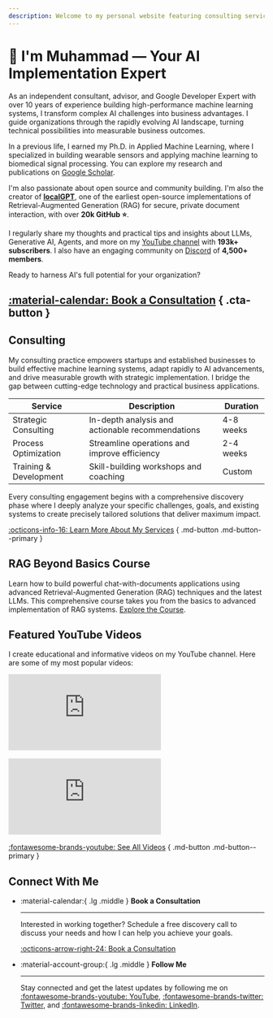 ```yaml
---
description: Welcome to my personal website featuring consulting services and YouTube videos.
---
```


# 👋 I'm Muhammad — Your AI Implementation Expert

As an independent consultant, advisor, and Google Developer Expert with over 10 years of experience building high-performance machine learning systems, I transform complex AI challenges into business advantages. I guide organizations through the rapidly evolving AI landscape, turning technical possibilities into measurable business outcomes.

In a previous life, I earned my Ph.D. in Applied Machine Learning, where I specialized in building wearable sensors and applying machine learning to biomedical signal processing. You can explore my research and publications on [Google Scholar](https://scholar.google.com/citations?user=vQcpPPAAAAAJ&hl=en).

I'm also passionate about open source and community building. I'm also the creator of [**localGPT**](https://github.com/PromtEngineer/localGPT), one of the earliest open-source implementations of Retrieval-Augmented Generation (RAG) for secure, private document interaction, with over **20k GitHub ⭐**.

I regularly share my thoughts and practical tips and insights about LLMs, Generative AI, Agents, and more on my [YouTube channel](https://www.youtube.com/@engineerprompt) with **193k+ subscribers**. I also have an engaging community on [Discord](https://discord.gg/nMEEN2sS) of **4,500+ members**.

Ready to harness AI's full potential for your organization?

[:material-calendar: Book a Consultation](./book-a-call.md) { .cta-button }
---

## Consulting

My consulting practice empowers startups and established businesses to build effective machine learning systems, adapt rapidly to AI advancements, and drive measurable growth with strategic implementation. I bridge the gap between cutting-edge technology and practical business applications.

| Service                                       | Description                               | Duration     |
|-----------------------------------------------|-------------------------------------------|-------------|
| Strategic Consulting                          | In-depth analysis and actionable recommendations | 4-8 weeks   |
| Process Optimization                        | Streamline operations and improve efficiency  | 2-4 weeks   |
| Training & Development                      | Skill-building workshops and coaching        | Custom      |

Every consulting engagement begins with a comprehensive discovery phase where I deeply analyze your specific challenges, goals, and existing systems to create precisely tailored solutions that deliver maximum impact.

[:octicons-info-16: Learn More About My Services](./services.md) { .md-button .md-button--primary }

## RAG Beyond Basics Course

Learn how to build powerful chat-with-documents applications using advanced Retrieval-Augmented Generation (RAG) techniques and the latest LLMs. This comprehensive course takes you from the basics to advanced implementation of RAG systems. [Explore the Course](./rag-beyond-basics.md).

## Featured YouTube Videos

I create educational and informative videos on my YouTube channel. Here are some of my most popular videos:

<div class="video-grid" style="grid-template-columns: repeat(2, 1fr); max-width: 100%;">
  <div class="video-card" style="margin-bottom: 1rem;">
    <div class="video-wrapper">
      <iframe src="https://www.youtube.com/embed/vX3A96_F3FU" title="YouTube video player" frameborder="0" allow="accelerometer; autoplay; clipboard-write; encrypted-media; gyroscope; picture-in-picture" allowfullscreen></iframe>
    </div>
  </div>
  
  <div class="video-card" style="margin-bottom: 1rem;">
    <div class="video-wrapper">
      <iframe src="https://www.youtube.com/embed/tmiBae2goJM" title="YouTube video player" frameborder="0" allow="accelerometer; autoplay; clipboard-write; encrypted-media; gyroscope; picture-in-picture" allowfullscreen></iframe>
    </div>
  </div>
</div>

[:fontawesome-brands-youtube: See All Videos](./youtube.md) { .md-button .md-button--primary }


## Connect With Me

<div class="grid cards" markdown>

-   :material-calendar:{ .lg .middle } __Book a Consultation__

    ---

    Interested in working together? Schedule a free discovery call to discuss your needs and how I can help you achieve your goals.

    [:octicons-arrow-right-24: Book a Consultation](./book-a-call.md)

-   :material-account-group:{ .lg .middle } __Follow Me__

    ---

    Stay connected and get the latest updates by following me on [:fontawesome-brands-youtube: YouTube](https://www.youtube.com/@engineerprompt), [:fontawesome-brands-twitter: Twitter](https://twitter.com/engineerrprompt), and [:fontawesome-brands-linkedin: LinkedIn](https://linkedin.com/in/engineerprompt).

</div>
